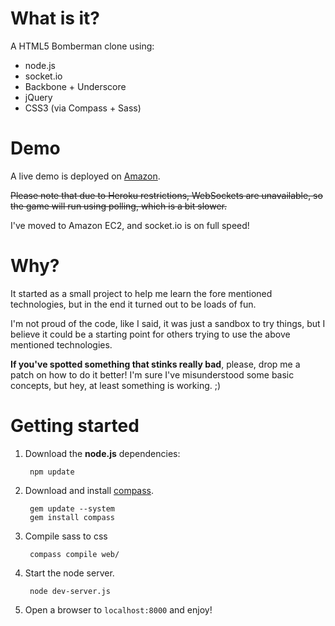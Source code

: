 What is it?
================

A HTML5 Bomberman clone using:

 * node.js
 * socket.io
 * Backbone + Underscore
 * jQuery
 * CSS3 (via Compass + Sass)


Demo
=========

A live demo is deployed on [Amazon](http://ec2-176-34-217-95.eu-west-1.compute.amazonaws.com/).

~~Please note that due to Heroku restrictions, WebSockets are unavailable, so the game will run using polling, which is a bit slower.~~

I've moved to Amazon EC2, and socket.io is on full speed!


Why?
======

It started as a small project to help me learn the fore mentioned technologies, but in the end it turned out to be loads of fun.

I'm not proud of the code, like I said, it was just a sandbox to try things, but I believe it could be a starting point for others trying to use the above mentioned technologies.

**If you've spotted something that stinks really bad**, please, drop me a patch on how to do it better! I'm sure I've misunderstood some basic concepts, but hey, at least something is working. ;)


Getting started
===============

1. Download the **node.js** dependencies:

		npm update


2. Download and install [compass](http://compass-style.org/install/).

		gem update --system
		gem install compass


3. Compile sass to css
		
		compass compile web/


4. Start the node server.
		
		node dev-server.js


5. Open a browser to `localhost:8000` and enjoy!


